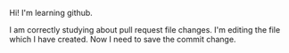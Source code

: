 Hi! I'm learning github. 

I am correctly studying about pull request file changes.
I'm editing the file which I have created. 
Now I need to save the commit change. 
